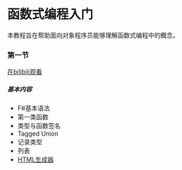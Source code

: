 # 函数式编程入门
本教程旨在帮助面向对象程序员能够理解函数式编程中的概念。

### 第一节
[在bilibili观看](https://www.bilibili.com/video/BV1de411W7pP/)
##### 基本内容
* F#基本语法
* 第一类函数
* 类型与函数签名
* Tagged Union
* 记录类型
* 列表
* [HTML生成器](Chapter%201%20-%20HTMLGenerator.fs)


